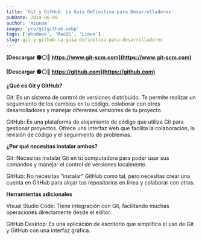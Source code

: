 ```yaml
---
title: 'Git y GitHub: La Guía Definitiva para Desarrolladores'
pubDate: 2024-06-09
author: 'miunam'
image: 'pro/gitgithub.webp'
tags: ['Windows', 'MacOS', 'Linux']
slug: git-y-github-la-guia-definitiva-para-desarrolladores
---
```

**[Descargar 🟢⚪️🔴 https://www.git-scm.com](https://www.git-scm.com)**

**[Descargar 🟢⚪️🔴 https://github.com](https://github.com)**

**¿Qué es Git y GitHub?**

Git: Es un sistema de control de versiones distribuido. Te permite realizar un seguimiento de los cambios en tu código, colaborar con otros desarrolladores y manejar diferentes versiones de tu proyecto.

GitHub: Es una plataforma de alojamiento de código que utiliza Git para gestionar proyectos. Ofrece una interfaz web que facilita la colaboración, la revisión de código y el seguimiento de problemas.

**¿Por qué necesitas instalar ambos?**

Git: Necesitas instalar Git en tu computadora para poder usar sus comandos y manejar el control de versiones localmente.

GitHub: No necesitas "instalar" GitHub como tal, pero necesitas crear una cuenta en GitHub para alojar tus repositorios en línea y colaborar con otros.

**Herramientas adicionales**

Visual Studio Code: Tiene integración con Git, facilitando muchas operaciones directamente desde el editor.

GitHub Desktop: Es una aplicación de escritorio que simplifica el uso de Git y GitHub con una interfaz gráfica.
